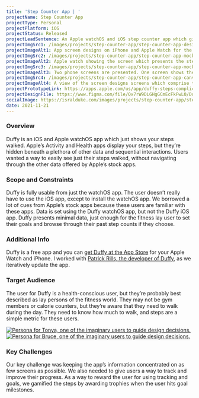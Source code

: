 ```yaml
---
title: 'Step Counter App | '
projectName: Step Counter App
projectType: Personal
projectPlatform: iOS
projectStatus: Released
projectLeadSentence: An Apple watchOS and iOS step counter app which gives users a quick glance at their steps.
projectImgSrc1: /images/projects/step-counter-app/step-counter-app-designed-patrick-rills-isral-duke.jpg
projectImageAlt1: App screen designs on iPhone and Apple Watch for the step counter app.
projectImgSrc2: /images/projects/step-counter-app/step-counter-app-mockups-designed-patrick-rills-isral-duke-set-2.png
projectImageAlt2: Apple watch showing the screen which presents the steps walked.
projectImgSrc3: /images/projects/step-counter-app/step-counter-app-mockups-designed-patrick-rills-isral-duke-set-3.png
projectImageAlt3: Two phone screens are presented. One screen shows the home screen of the step counter app. The other screen shows the trophies screen for exceeding step goals.
projectImgSrc4: /images/projects/step-counter-app/step-counter-app-canvas-designed-isral-duke.jpg
projectImageAlt4: A view of the screen designs screens which comprise the step counter app. Both Apple Watch and iPhone screens are shown.
projectPrototypeLink: https://apps.apple.com/us/app/duffy-steps-complication/id1207581673
projectDesignFile: https://www.figma.com/file/Qx7rW9DLGHgGCmEcFkFwL0/Duffy?node-id=67%3A254
socialImage: https://isralduke.com/images/projects/step-counter-app/step-counter-app-designed-patrick-rills-isral-duke.jpg
date: 2021-11-21
---
```


### Overview

Duffy is an iOS and Apple watchOS app which just shows your steps walked. Apple’s Activity and Health apps display your steps, but they’re hidden beneath a plethora of other data and sequential interactions. Users wanted a way to easily see just their steps walked, without navigating through the other data offered by Apple’s stock apps.

### Scope and Constraints

Duffy is fully usable from just the watchOS app. The user doesn’t really have to use the iOS app, except to install the watchOS app. We borrowed a lot of cues from Apple’s stock apps because these users are familiar with these apps. Data is set using the Duffy watchOS app, but not the Duffy iOS app. Duffy presents minimal data, just enough for the fitness lay user to set their goals and browse through their past step counts if they choose.

### Additional Info

Duffy is a free app and you can <a href="https://apps.apple.com/us/app/duffy-steps-complication/id1207581673" >get Duffy at the App Store</a> for your Apple Watch and iPhone. I worked with <a  href="http://www.bigbluefly.com/duffy">Patrick Rills, the developer of Duffy</a>, as we iteratively update the app.

### Target Audience

The user for Duffy is a health-conscious user, but they’re probably best described as lay persons of the fitness world. They may not be gym members or calorie counters, but they’re aware that they need to walk during the day. They need to know how much to walk, and steps are a simple metric for these users.

<a data-fslightbox href="/images/projects/step-counter-app/step-counter-app-personas-isral-duke-2.jpg">
  <img src="/images/projects/step-counter-app/step-counter-app-personas-isral-duke-2.jpg" alt="Persona for Tonya, one of the imaginary users to guide design decisions.">
</a>
<a data-fslightbox href="/images/projects/step-counter-app/step-counter-app-personas-isral-duke-1.jpg">
  <img src="/images/projects/step-counter-app/step-counter-app-personas-isral-duke-1.jpg" alt="Persona for Bruce, one of the imaginary users to guide design decisions.">
</a>

### Key Challenges

Our key challenge was keeping the app’s information concentrated on as few screens as possible. We also needed to give users a way to track and improve their progress. As a way to reward the user for using tracking and goals, we gamified the steps by awarding trophies when the user hits goal milestones.
